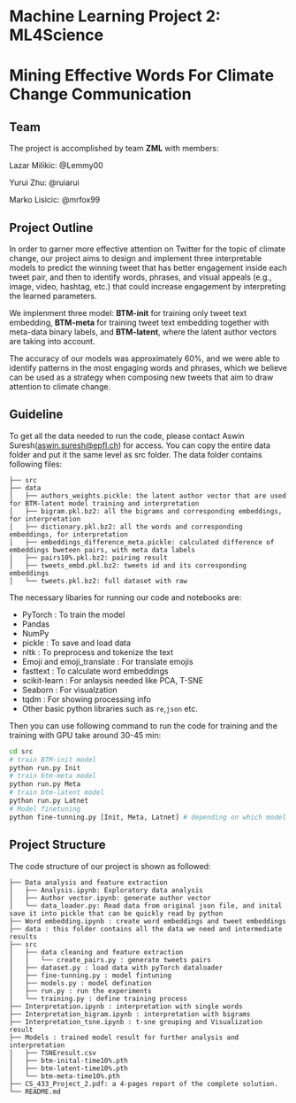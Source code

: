 # Machine Learning Project 2: ML4Science
# Mining Effective Words For Climate Change Communication


## Team
The project is accomplished by team **ZML** with members:

Lazar Milikic: @Lemmy00

Yurui Zhu: @ruiarui

Marko Lisicic: @mrfox99

## Project Outline

  In order to garner more effective attention on Twitter for the topic of climate change, our project aims to design and implement three interpretable models to predict the winning tweet that has better engagement inside each tweet pair, and then to identify words, phrases, and visual appeals (e.g., image, video, hashtag, etc.) that could increase engagement by interpreting the learned parameters.
  
We implenment three model: **BTM-init** for training only tweet text embedding, **BTM-meta** for training tweet text embedding together with meta-data binary labels, and **BTM-latent**, where the latent author vectors are taking into account.
  
 The accuracy of our models was approximately 60\%, and we were able to identify patterns in the most engaging words and phrases, which we believe can be used as a strategy when composing new tweets that aim to draw attention to climate change.


## Guideline

To get all the data needed to run the code, please contact Aswin Suresh(aswin.suresh@epfl.ch) for access. You can copy the entire data folder and put it the same level as src folder. The data folder contains following files:

```
├── src
├── data
│   ├── authors_weights.pickle: the latent author vector that are used for BTM-latent model training and interpretation
│   ├── bigram.pkl.bz2: all the bigrams and corresponding embeddings, for interpretation
│   ├── dictionary.pkl.bz2: all the words and corresponding embeddings, for interpretation
│   ├── embeddings_difference_meta.pickle: calculated difference of embeddings bweteen pairs, with meta data labels
│   ├── pairs10%.pkl.bz2: pairing result
│   ├── tweets_embd.pkl.bz2: tweets id and its corresponding embeddings
│   └── tweets.pkl.bz2: full dataset with raw 

```


The necessary libaries for running our code and notebooks are:

 - PyTorch : To train the model
 - Pandas 
 - NumPy
 - pickle : To save and load data 
 - nltk : To preprocess and tokenize the text
 - Emoji and emoji_translate : For translate emojis
 - fasttext : To calculate word embeddings
 - scikit-learn : For anlaysis needed like PCA, T-SNE
 - Seaborn : For visualzation
 - tqdm : For showing processing info
 - Other basic python libraries such as `re`,`json` etc.
 

 


Then you can use following command to run the code for training and the training with GPU take around 30-45 min:
```bash
cd src
# train BTM-init model 
python run.py Init 
# train btm-meta model
python run.py Meta
# train btm-latent model
python run.py Latnet 
# Model finetuning 
python fine-tunning.py [Init, Meta, Latnet] # depending on which model
```


## Project Structure

The code structure of our project is shown as followed:

```
├── Data analysis and feature extraction
│   ├── Analysis.ipynb: Exploratory data analysis
│   ├── Author vector.ipynb: generate author vector
│   └── data_loader.py: Read data from original json file, and inital save it into pickle that can be quickly read by python
├── Word embedding.ipynb : create word embeddings and tweet embeddings 
├── data : this folder contains all the data we need and intermediate results
├── src
│   ├── data cleaning and feature extraction
│   │   └── create_pairs.py : generate tweets pairs 
│   ├── dataset.py : load data with pyTorch dataloader
│   ├── fine-tunning.py : model fintuning
│   ├── models.py : model defination
│   ├── run.py : run the experiments
│   └── training.py : define training process
├── Interpretation.ipynb : interpretation with single words
├── Interpretation_bigram.ipynb : interpretation with bigrams
├── Interpretation_tsne.ipynb : t-sne grouping and Visualization result
├── Models : trained model result for further analysis and interpretation
│   ├── TSNEresult.csv
│   ├── btm-inital-time10%.pth
│   ├── btm-latent-time10%.pth
│   └── btm-meta-time10%.pth
├── CS_433_Project_2.pdf: a 4-pages report of the complete solution.
└── README.md
```




